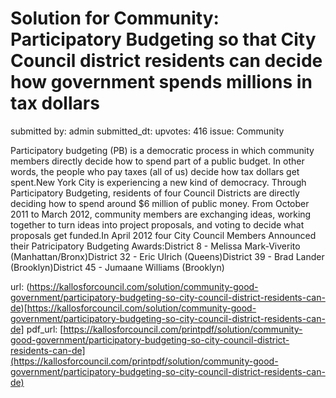 # Solution for Community: Participatory Budgeting so that City Council district residents can decide how government spends millions in tax dollars #

submitted by: admin
submitted_dt: 
upvotes: 416
issue: Community

Participatory budgeting (PB) is a democratic process in which community members directly decide how to spend part of a public budget. In other words, the people who pay taxes (all of us) decide how tax dollars get spent.New York City is experiencing a new kind of democracy. Through Participatory Budgeting, residents of four Council Districts are directly deciding how to spend around $6 million of public money. From October 2011 to March 2012, community members are exchanging ideas, working together to turn ideas into project proposals, and voting to decide what proposals get funded.In April 2012 four City Council Members Announced their Patricipatory Budgeting Awards:District 8 - Melissa Mark-Viverito (Manhattan/Bronx)District 32 - Eric Ulrich (Queens)District 39 - Brad Lander (Brooklyn)District 45 - Jumaane Williams (Brooklyn)

url: (https://kallosforcouncil.com/solution/community-good-government/participatory-budgeting-so-city-council-district-residents-can-de)[https://kallosforcouncil.com/solution/community-good-government/participatory-budgeting-so-city-council-district-residents-can-de]
pdf_url: [https://kallosforcouncil.com/printpdf/solution/community-good-government/participatory-budgeting-so-city-council-district-residents-can-de](https://kallosforcouncil.com/printpdf/solution/community-good-government/participatory-budgeting-so-city-council-district-residents-can-de)